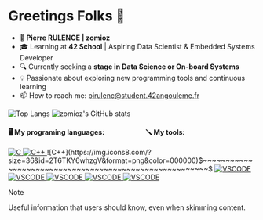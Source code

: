 # Greetings Folks 👋
- 👨 **Pierre RULENCE | zomioz**
- 🎓 Learning at **42 School** | Aspiring Data Scientist & Embedded Systems Developer
- 🔍 Currently seeking a **stage in Data Science or On-board Systems**
- 💡 Passionate about exploring new programming tools and continuous learning
- 📫 How to reach me: pirulenc@student.42angouleme.fr

![Top Langs](https://github-readme-stats.vercel.app/api/top-langs/?username=zomioz&layout=donut&theme=tokyonight) ![zomioz's GitHub stats](https://github-readme-stats.vercel.app/api?username=zomioz&show_icons=true&theme=tokyonight)


#### 🖥️ My programing languages: $~~~~~~~~~~~~~~~~~~~~~~~$ 🪛 My tools:

<a href="https://en.wikipedia.org/wiki/C_(programming_language">
  <img src="https://img.icons8.com/?size=36&id=teULeYjvuR4y&format=png&color=000000" alt="C">
<a href="https://en.wikipedia.org/wiki/C%2B%2B">
  <img src="https://img.icons8.com/?size=36&id=2T6TKY6whzgV&format=png&color=000000" alt="C++">
</a>
![C++](https://img.icons8.com/?size=36&id=2T6TKY6whzgV&format=png&color=000000)$~~~~~~~~~~~~~~~~~~~~~~~~~~~~~~~~~~~~~~~~~~~~~~~~~~~~~~~$ 
<a href="https://code.visualstudio.com/">
  <img src="https://img.icons8.com/?size=36&id=52539&format=png&color=000000" alt="VSCODE">
<a href="https://github.com/zomioz">
  <img src="https://img.icons8.com/?size=36&id=XCNhMfBsqfX1&format=png&color=000000" alt="VSCODE">
<a href="https://www.linux.org/">
  <img src="https://img.icons8.com/?size=36&id=49498&format=png&color=000000" alt="VSCODE">
<a href="https://www.virtualbox.org/">
  <img src="https://img.icons8.com/?size=36&id=69505&format=png&color=000000" alt="VSCODE">
<a href="https://www.docker.com/">
  <img src="https://img.icons8.com/?size=36&id=GOHWqwnSE8Sv&format=png&color=000000" alt="VSCODE">
</a>


> [!NOTE]
> Useful information that users should know, even when skimming content.
<!--
**zomioz/zomioz** is a ✨ _special_ ✨ repository because its `README.md` (this file) appears on your GitHub profile.

Here are some ideas to get you started:

- 🔭 I’m currently working on ...
- 🌱 I’m currently learning ...
- 👯 I’m looking to collaborate on ...
- 🤔 I’m looking for help with ...
- 💬 Ask me about ...
- 📫 How to reach me: ...
- 😄 Pronouns: ...
- ⚡ Fun fact: ...
-->
